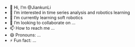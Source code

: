 - 👋 Hi, I’m @JiankunLi
- 👀 I’m interested in time series analysis and robotics learning
- 🌱 I’m currently learning soft robotics
- 💞️ I’m looking to collaborate on ...
- 📫 How to reach me ...
- 😄 Pronouns: ...
- ⚡ Fun fact: ...

<!---
JeankLee/JeankLee is a ✨ special ✨ repository because its `README.md` (this file) appears on your GitHub profile.
You can click the Preview link to take a look at your changes.
--->
